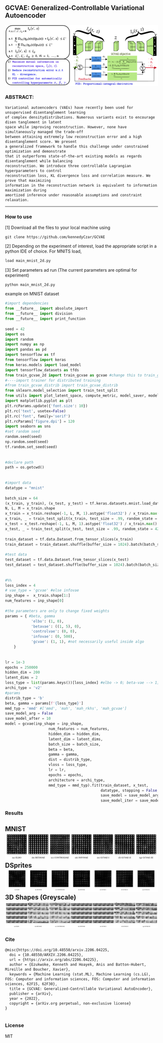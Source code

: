 ## GCVAE: Generalized-Controllable Variational Autoencoder
<img src = 'https://github.com/kennedyCzar/GCVAE/blob/main/IMG/gcvae_2.png'/>

### ABSTRACT: 
```
Variational autoencoders (VAEs) have recently been used for unsupervised disentanglement learning
of complex densitydistributions. Numerous variants exist to encourage disen tanglement in latent
space while improving reconstruction. However, none have simultaneously managed the trade-off 
between attaining extremely low reconstruction error and a high disentanglement score. We present
a generalized framework to handle this challenge under constrained optimization and demonstrate
that it outperforms state-of-the-art existing models as regards disentanglement while balancing
reconstruction. We introduce three controllable Lagrangian hyperparameters to control 
reconstruction loss, KL divergence loss and correlation measure. We prove that maximizing 
information in the reconstruction network is equivalent to information maximization during
amortized inference under reasonable assumptions and constraint relaxation.
```
-----------------------------------

### How to use

[1] Download all the files to your local machine using
```
git clone https://github.com/kennedyCzar/GCVAE
```

[2] Depending on the experiment of interest, load the appropriate script in a python IDE of choice. For MNITS load,
```python
load main_mnist_2d.py
```
[3] Set parameters ad run (The current parameters are optimal for experiment)
```python
python main_mnist_2d.py
```
example on MNIST dataset
```python
#import dependencies
from __future__ import absolute_import
from __future__ import division
from __future__ import print_function

seed = 42
import os
import random
import numpy as np
import pandas as pd
import tensorflow as tf
from tensorflow import keras
from keras.models import load_model
import tensorflow_datasets as tfds
from train_gcvae_2d import train_gcvae as gcvae #change this to train_gcvae_2d if you are working with GCVAE
#----import trainer for distributed training
#from train_gcvae_distrib import train_gcvae_distrib
from sklearn.model_selection import train_test_split
from utils import plot_latent_space, compute_metric, model_saver, model_saver_2d
import matplotlib.pyplot as plt
plt.rcParams.update({'font.size': 10})
plt.rc('text', usetex=False)
plt.rc('font', family='serif')
plt.rcParams['figure.dpi'] = 120
import seaborn as sns
#set random seed
random.seed(seed)
np.random.seed(seed)
tf.random.set_seed(seed)


#declare path
path = os.getcwd()


#import data
datatype = "mnist"

batch_size = 64
(x_train, y_train), (x_test, y_test) = tf.keras.datasets.mnist.load_data()
N, L, M = x_train.shape
x_train = x_train.reshape(-1, L, M, 1).astype('float32') / x_train.max()
x_train, _ = train_test_split(x_train, test_size = .99, random_state = 42)
x_test = x_test.reshape(-1, L, M, 1).astype('float32') / x_train.max()
x_test, _ = train_test_split(x_test, test_size = .99, random_state = 42)

train_dataset = tf.data.Dataset.from_tensor_slices(x_train)
train_dataset = train_dataset.shuffle(buffer_size = 1024).batch(batch_size)

#test data
test_dataset = tf.data.Dataset.from_tensor_slices(x_test)
test_dataset = test_dataset.shuffle(buffer_size = 1024).batch(batch_size)


#%%
loss_index = 4
# vae_type = 'gcvae' #else infovae
inp_shape =  x_train.shape[1:]
num_features = inp_shape[0]

#the parameters are only to change fixed weights
params = { #beta, gamma
            'elbo': (1, 0),
            'betavae': ((1, 5), 0),
            'controlvae': (0, 0),
            'infovae': (0, 500),
            'gcvae': (1, 1), #not necessarily useful inside algo
    }


lr = 1e-3
epochs = 250000
hidden_dim = 200
latent_dims = 2
loss_type = list(params.keys())[loss_index] #elbo -> 0; beta-vae --> 1; controlvae -> 2; infovae -> 3; gcvae -> 4
archi_type = 'v2'
#params
distrib_type = 'b'
beta, gamma = params[f'{loss_type}']
mmd_typ = 'mmd' #['mmd', 'mah', 'mah_rkhs', 'mah_gcvae']
save_model_arg = False
save_model_after = 10
model = gcvae(inp_shape = inp_shape,
                    num_features = num_features,
                    hidden_dim = hidden_dim,
                    latent_dim = latent_dims, 
                    batch_size = batch_size,
                    beta = beta,
                    gamma = gamma,
                    dist = distrib_type,
                    vloss = loss_type,
                    lr = lr, 
                    epochs = epochs,
                    architecture = archi_type,
                    mmd_type = mmd_typ).fit(train_dataset, x_test,
                                            datatype, stopping = False,
                                            save_model = save_model_arg,
                                            save_model_iter = save_model_after)
```

### Results

MNIST
<img src = 'https://github.com/kennedyCzar/GCVAE/blob/main/IMG/reconstruction_2_500.png' />
DSprites
<img src = 'https://github.com/kennedyCzar/GCVAE/blob/main/IMG/dsprite_reconstruction_2.png' />
3D Shapes (Greyscale)
<img src = 'https://github.com/kennedyCzar/GCVAE/blob/main/IMG/3dshapes.png' />
-----------------------------------
### Cite

```
@misc{https://doi.org/10.48550/arxiv.2206.04225,
  doi = {10.48550/ARXIV.2206.04225},
  url = {https://arxiv.org/abs/2206.04225},
  author = {Ezukwoke, Kenneth and Hoayek, Anis and Batton-Hubert, Mireille and Boucher, Xavier},
  keywords = {Machine Learning (stat.ML), Machine Learning (cs.LG), FOS: Computer and information sciences, FOS: Computer and information sciences, 62F15, 62F30},
  title = {GCVAE: Generalized-Controllable Variational AutoEncoder},
  publisher = {arXiv},
  year = {2022},
  copyright = {arXiv.org perpetual, non-exclusive license}
}
                        
```

### License
MIT
